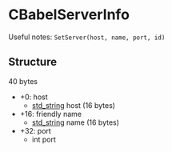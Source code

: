 # CBabelServerInfo
Useful notes:
``SetServer(host, name, port, id)``

Structure
---------

40 bytes


* +0: host
	* [std_string](./std_string.md) host (16 bytes)
* +16: friendly name
	* [std_string](./std_string.md) name (16 bytes)
* +32: port
	* int port




